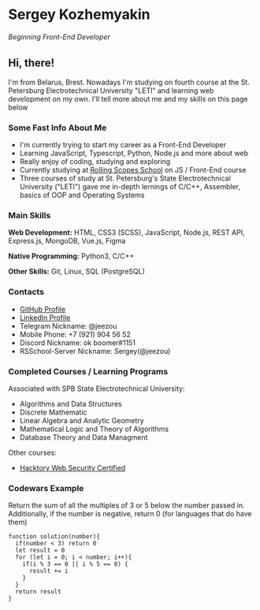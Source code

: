 # Sergey Kozhemyakin
###### Beginning Front-End Developer

## Hi, there!

I'm from Belarus, Brest. Nowadays I'm studying on fourth course at the St. Petersburg Electrotechnical University "LETI" and learning web development on my own. I'll tell more about me and my skills on this page below

### Some Fast Info About Me
- I'm currently trying to start my career as a Front-End Developer
- Learning JavaScript, Typescript, Python, Node.js and more about web 
- Really enjoy of coding, studying and exploring 
- Currently studying at [Rolling Scopes School](https://rs.school/) on JS / Front-End course
- Three courses of study at St. Petersburg's State Electrotechnical University ("LETI") gave me in-depth lernings of C/C++, Assembler, basics of OOP and Operating Systems

### Main Skills
**Web Development:** HTML, CSS3 (SCSS), JavaScript, Node.js, REST API, Express.js, MongoDB, Vue.js, Figma

**Native Programming:** Python3, C/C++

**Other Skills:** Git, Linux, SQL (PostgreSQL)

### Contacts
- [GitHub Profile](https://github.com/jeezou)
- [LinkedIn Profile](https://www.linkedin.com/in/pugocoder/)
- Telegram Nickname: @jeezou 
- Mobile Phone: +7 (921) 904 56 52
- Discord Nickname: ok boomer#1151
- RSSchool-Server Nickname: Sergey(@jeezou)

### Completed Courses / Learning Programs
Associated with SPB State Electrotechnical University: 
- Algorithms and Data Structures
- Discrete Mathematic
- Linear Algebra and Analytic Geometry
- Mathematical Logic and Theory of Algorithms
- Database Theory and Data Managment

Other courses:
- [Hacktory Web Security Certified](https://app.hacktory.ai/certificates/0c81aef1-412c-4fce-a1e0-a360876f8664)

### Codewars Example
Return the sum of all the multiples of 3 or 5 below the number passed in. Additionally, if the number is negative, return 0 (for languages that do have them)
```
function solution(number){
  if(number < 3) return 0
  let result = 0
  for (let i = 0; i < number; i++){
    if(i % 3 == 0 || i % 5 == 0) {
      result += i
    }
  }
  return result
}
```
